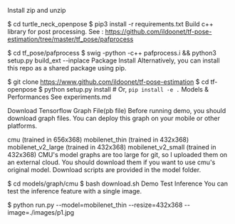 Install zip
and unzip

$ cd turtle_neck_openpose
$ pip3 install -r requirements.txt
Build c++ library for post processing. See : https://github.com/ildoonet/tf-pose-estimation/tree/master/tf_pose/pafprocess

$ cd tf_pose/pafprocess
$ swig -python -c++ pafprocess.i && python3 setup.py build_ext --inplace
Package Install
Alternatively, you can install this repo as a shared package using pip.

$ git clone https://www.github.com/ildoonet/tf-pose-estimation
$ cd tf-openpose
$ python setup.py install  # Or, `pip install -e .`
Models & Performances
See experiments.md

Download Tensorflow Graph File(pb file)
Before running demo, you should download graph files. You can deploy this graph on your mobile or other platforms.

cmu (trained in 656x368)
mobilenet_thin (trained in 432x368)
mobilenet_v2_large (trained in 432x368)
mobilenet_v2_small (trained in 432x368)
CMU's model graphs are too large for git, so I uploaded them on an external cloud. You should download them if you want to use cmu's original model. Download scripts are provided in the model folder.

$ cd models/graph/cmu
$ bash download.sh
Demo
Test Inference
You can test the inference feature with a single image.

$ python run.py --model=mobilenet_thin --resize=432x368 --image=./images/p1.jpg

